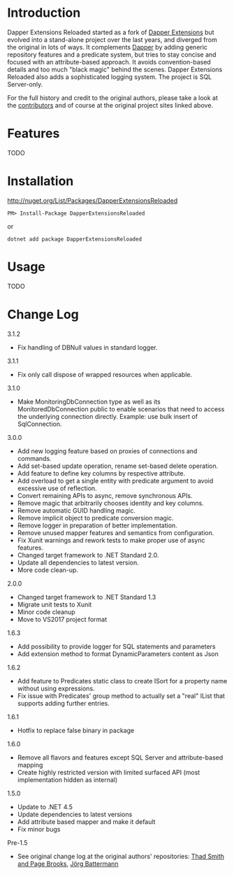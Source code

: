 # Introduction

Dapper Extensions Reloaded started as a fork of [Dapper Extensions](https://github.com/tmsmith/Dapper-Extensions) but evolved into a stand-alone project over the last years, and diverged from the original in lots of ways. It complements [Dapper](https://github.com/SamSaffron/dapper-dot-net) by adding generic repository features and a predicate system, but tries to stay concise and focused with an attribute-based approach. It avoids convention-based details and too much "black magic" behind the scenes. Dapper Extensions Reloaded also adds a sophisticated logging system. The project is SQL Server-only.

For the full history and credit to the original authors, please take a look at the [contributors](https://github.com/MisterGoodcat/Dapper-Extensions-Reloaded/graphs/contributors) and of course at the original project sites linked above.

# Features

TODO

# Installation

http://nuget.org/List/Packages/DapperExtensionsReloaded

```
PM> Install-Package DapperExtensionsReloaded
```

or 

```
dotnet add package DapperExtensionsReloaded
```

# Usage

TODO

# Change Log

3.1.2
* Fix handling of DBNull values in standard logger.

3.1.1
* Fix only call dispose of wrapped resources when applicable.

3.1.0
* Make MonitoringDbConnection type as well as its MonitoredDbConnection public to enable scenarios that need to access the underlying connection directly. Example: use bulk insert of SqlConnection.

3.0.0
* Add new logging feature based on proxies of connections and commands.
* Add set-based update operation, rename set-based delete operation.
* Add feature to define key columns by respective attribute.
* Add overload to get a single entity with predicate argument to avoid excessive use of reflection. 
* Convert remaining APIs to async, remove synchronous APIs.
* Remove magic that arbitrarily chooses identity and key columns.
* Remove automatic GUID handling magic.
* Remove implicit object to predicate conversion magic.
* Remove logger in preparation of better implementation.
* Remove unused mapper features and semantics from configuration.
* Fix Xunit warnings and rework tests to make proper use of async features.
* Changed target framework to .NET Standard 2.0.
* Update all dependencies to latest version.
* More code clean-up.

2.0.0
* Changed target framework to .NET Standard 1.3
* Migrate unit tests to Xunit
* Minor code cleanup
* Move to VS2017 project format

1.6.3
* Add possibility to provide logger for SQL statements and parameters
* Add extension method to format DynamicParameters content as Json

1.6.2
* Add feature to Predicates static class to create ISort for a property name without using expressions.
* Fix issue with Predicates' group method to actually set a "real" IList that supports adding further entries.

1.6.1
* Hotfix to replace false binary in package

1.6.0
* Remove all flavors and features except SQL Server and attribute-based mapping
* Create highly restricted version with limited surfaced API (most implementation hidden as internal)

1.5.0
* Update to .NET 4.5
* Update dependencies to latest versions
* Add attribute based mapper and make it default
* Fix minor bugs

Pre-1.5
* See original change log at the original authors' repositories: [Thad Smith and Page Brooks](https://github.com/tmsmith/Dapper-Extensions), [Jörg Battermann](https://github.com/jbattermann/Dapper-Extensions)
